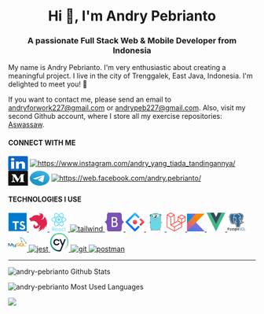 <h1 align="center">Hi 👋, I'm Andry Pebrianto</h1>
<h3 align="center">
  A passionate Full Stack Web & Mobile Developer from Indonesia
</h3>
<p>
  My name is Andry Pebrianto. I'm very enthusiastic about creating a meaningful
  project. I live in the city of Trenggalek, East Java, Indonesia. I'm delighted
  to meet you! 🙂
</p>

<p>
  If you want to contact me, please send an email to
  <a href="mailto:andryforwork227@gmail.com" target="_blank"
    >andryforwork227@gmail.com</a
  >
  or
  <a href="mailto:andrypeb227@gmail.com" target="_blank"
    >andrypeb227@gmail.com</a
  >. Also, visit my second Github account, where I store all my exercise
  repositories:
  <a href="https://github.com/Aswassaw" target="_blank">Aswassaw</a>.
</p>

<h4 align="left">CONNECT WITH ME</h4>
<p align="left">
  <a href="https://www.linkedin.com/in/andry-pebrianto/" target="blank"
    ><img
      align="center"
      src="./icons/linkedin.svg"
      alt="https://www.linkedin.com/in/andry-pebrianto/"
      height="30"
      width="40"
  /></a>
  <a
    href="https://www.instagram.com/andry_yang_tiada_tandingannya/"
    target="blank"
    ><img
      align="center"
      src="https://raw.githubusercontent.com/rahuldkjain/github-profile-readme-generator/master/src/images/icons/Social/instagram.svg"
      alt="https://www.instagram.com/andry_yang_tiada_tandingannya/"
      height="30"
      width="40"
  /></a>
  <a href="https://medium.com/@andry-pebrianto" target="blank"
    ><img
      align="center"
      src="./icons/medium.svg"
      alt="https://medium.com/@andry-pebrianto"
      height="30"
      width="40"
  /></a>
  <a href="https://t.me/aswassaw/" target="blank"
    ><img
      align="center"
      src="./icons/telegram.svg"
      alt="https://t.me/aswassaw/"
      height="30"
      width="40"
  /></a>
  <a href="https://web.facebook.com/andry.pebrianto/" target="blank"
    ><img
      align="center"
      src="https://raw.githubusercontent.com/rahuldkjain/github-profile-readme-generator/master/src/images/icons/Social/facebook.svg"
      alt="https://web.facebook.com/andry.pebrianto/"
      height="30"
      width="40"
  /></a>
</p>

<h4 align="left">TECHNOLOGIES I USE</h4>

<p align="left">
  <a href="https://www.typescriptlang.org/" target="_blank" rel="noreferrer">
    <img
      src="https://raw.githubusercontent.com/devicons/devicon/master/icons/typescript/typescript-original.svg"
      alt="typescript"
      width="38"
      height="38"
      title="Typescript"
    />
  </a>
  <a href="https://nestjs.com/" target="_blank" rel="noreferrer">
    <img
      src="./icons/nest.png"
      alt="nest"
      width="38"
      height="38"
      title="Nest"
    />
  </a>
  <a href="https://reactjs.org/" target="_blank" rel="noreferrer">
    <img
      src="https://raw.githubusercontent.com/devicons/devicon/master/icons/react/react-original-wordmark.svg"
      alt="react"
      width="38"
      height="38"
      title="React"
    />
  </a>
  <a href="https://tailwindcss.com/" target="_blank" rel="noreferrer">
    <img
      src="https://www.vectorlogo.zone/logos/tailwindcss/tailwindcss-icon.svg"
      alt="tailwind"
      width="38"
      height="38"
      title="Tailwind"
    />
  </a>
  <a href="https://getbootstrap.com" target="_blank" rel="noreferrer">
    <img
      src="./icons/bootstrap.svg"
      alt="bootstrap"
      width="38"
      height="38"
      title="Bootstrap"
    />
  </a>
  <a href="https://ant.design/" target="_blank" rel="noreferrer">
    <img
      src="./icons/antd.svg"
      alt="antdesign"
      width="38"
      height="38"
      title="Ant Design"
    />
  </a>
  <a href="https://golang.org" target="_blank" rel="noreferrer">
    <img
      src="https://raw.githubusercontent.com/devicons/devicon/master/icons/go/go-original.svg"
      alt="go"
      width="38"
      height="38"
      title="Golang"
    />
  </a>
  <a href="https://laravel.com/" target="_blank" rel="noreferrer">
    <img
      src="./icons/laravel.svg"
      alt="laravel"
      width="38"
      height="38"
      title="Laravel"
    />
  </a>
  <a href="https://kotlinlang.org" target="_blank" rel="noreferrer">
    <img src="./icons/kotlin.svg" alt="kotlin" width="35.5" height="35.5" title="Kotlin" />
  </a>
  <a href="https://vuejs.org" target="_blank" rel="noreferrer">
    <img src="./icons/vuejs.svg" alt="vue" width="38" height="38" title="Vue" />
  </a>
  <a href="https://www.postgresql.org" target="_blank" rel="noreferrer">
    <img
      src="https://raw.githubusercontent.com/devicons/devicon/master/icons/postgresql/postgresql-original-wordmark.svg"
      alt="postgresql"
      width="38"
      height="38"
      title="PostgreSQL"
    />
  </a>
  <a href="https://www.mysql.com/" target="_blank" rel="noreferrer">
    <img
      src="https://raw.githubusercontent.com/devicons/devicon/master/icons/mysql/mysql-original-wordmark.svg"
      alt="mysql"
      width="38"
      height="38"
      title="MySQL"
    />
  </a>
  <a href="https://jestjs.io" target="_blank" rel="noreferrer">
    <img
      src="https://www.vectorlogo.zone/logos/jestjsio/jestjsio-icon.svg"
      alt="jest"
      width="38"
      height="38"
      title="Jest"
    />
  </a>
  <a href="https://www.cypress.io" target="_blank" rel="noreferrer">
    <img
      src="./icons/cypress.svg"
      alt="cypress"
      width="38"
      height="38"
      title="Cypress"
    />
  </a>
  <a href="https://git-scm.com/" target="_blank" rel="noreferrer">
    <img
      src="https://www.vectorlogo.zone/logos/git-scm/git-scm-icon.svg"
      alt="git"
      width="38"
      height="38"
      title="Git"
    />
  </a>
  <a href="https://postman.com" target="_blank" rel="noreferrer">
    <img
      src="https://www.vectorlogo.zone/logos/getpostman/getpostman-icon.svg"
      alt="postman"
      width="38"
      height="38"
      title="Postman"
    />
  </a>
</p>

---

<p>
  <img src="https://github-readme-stats.vercel.app/api?username=andry-pebrianto" alt="andry-pebrianto Github Stats" />
</p>

<p>
  <img
    src="https://github-readme-stats.vercel.app/api/top-langs/?username=andry-pebrianto&layout=compact&langs_count=10"
    alt="andry-pebrianto Most Used Languages" />
</p>

[![](https://visitcount.itsvg.in/api?id=andry-pebrianto&label=Profile%20Views&color=0&icon=5&pretty=false)](https://visitcount.itsvg.in)